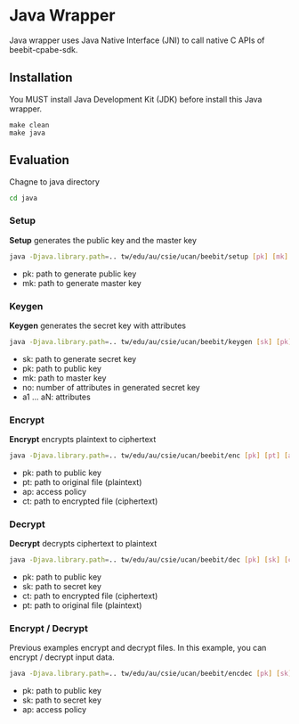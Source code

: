 # Java Wrapper
Java wrapper uses Java Native Interface (JNI) to call native C APIs of beebit-cpabe-sdk.

## Installation
You MUST install Java Development Kit (JDK) before install this Java wrapper.
~~~make
make clean
make java
~~~	

## Evaluation
Chagne to java directory
~~~bash
cd java
~~~

### Setup
**Setup** generates the public key and the master key
~~~bash
java -Djava.library.path=.. tw/edu/au/csie/ucan/beebit/setup [pk] [mk]
~~~
- pk: path to generate public key
- mk: path to generate master key

### Keygen
**Keygen** generates the secret key with attributes
~~~bash
java -Djava.library.path=.. tw/edu/au/csie/ucan/beebit/keygen [sk] [pk] [mk] [no] [a1] ... [aN]
~~~
- sk: path to generate secret key
- pk: path to public key
- mk: path to master key
- no: number of attributes in generated secret key
- a1 ... aN: attributes

### Encrypt
**Encrypt** encrypts plaintext to ciphertext
~~~bash
java -Djava.library.path=.. tw/edu/au/csie/ucan/beebit/enc [pk] [pt] [ap] [ct]
~~~	
- pk: path to public key
- pt: path to original file (plaintext)
- ap: access policy
- ct: path to encrypted file (ciphertext)

### Decrypt
**Decrypt** decrypts ciphertext to plaintext
~~~bash
java -Djava.library.path=.. tw/edu/au/csie/ucan/beebit/dec [pk] [sk] [ct] [pt]
~~~
- pk: path to public key
- sk: path to secret key
- ct: path to encrypted file (ciphertext)
- pt: path to original file (plaintext)

### Encrypt / Decrypt
Previous examples encrypt and decrypt files. In this example, you can encrypt / decrypt input data.
~~~bash
java -Djava.library.path=.. tw/edu/au/csie/ucan/beebit/encdec [pk] [sk] [ap]
~~~
- pk: path to public key
- sk: path to secret key
- ap: access policy
